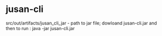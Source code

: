 # jusan-cli
src/out/artifacts/jusan_cli_jar - path to jar file;
dowloand jusan-cli.jar and then to run : java -jar jusan-cli.jar
